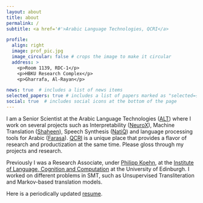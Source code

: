 ```yaml
---
layout: about
title: about
permalink: /
subtitle: <a href='#'>Arabic Language Technologies, QCRI</a>

profile:
  align: right
  image: prof_pic.jpg
  image_circular: false # crops the image to make it circular
  address: >
    <p>Room 1139, RDC-1</p>
    <p>HBKU Research Complex</p>
    <p>Gharrafa, Al-Rayan</p>

news: true  # includes a list of news items
selected_papers: true # includes a list of papers marked as "selected={true}"
social: true  # includes social icons at the bottom of the page
---
```



<style>
  body
  { background-image: url('assets/img/Tughra.png');
    background-repeat: no-repeat; background-size: 40% 40%;
  }
</style>



I am a Senior Scientist at the Arabic Language Technologies ([ALT](https://alt.qcri.org/)) where I work on several projects such as Interpretability ([NeuroX](https://neurox.qcri.org/)), Machine Translation ([Shaheen](https://mt.qcri.org/api)), Speech Synthesis ([NatiQ](https://tts.qcri.org/)) and language processing tools for Arabic ([Farasa](https://alt.qcri.org/farasa/)). [QCRI](https://www.hbku.edu.qa/en/qcri) is a unique place that provides a flavor of research and productization at the same time. Please gloss through my projects and research.

Previously I was a Research Associate, under [Philipp Koehn](https://www.cs.jhu.edu/~phi/), at the [Institute of Language, Cognition and Computation](https://web.inf.ed.ac.uk/ilcc) at the University of Edinburgh. I worked on different problems in SMT, such as Unsupervised Transliteration and Markov-based translation models.

Here is a periodically updated [resume](https://nadirdurrani.github.io/assets/pdf/CV.pdf).